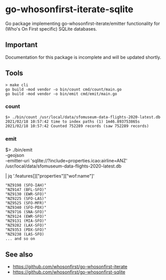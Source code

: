 # go-whosonfirst-iterate-sqlite

Go package implementing go-whosonfirst-iterate/emitter functionality for (Who's On First specific) SQLite databases.

## Important

Documentation for this package is incomplete and will be updated shortly.

## Tools

```
> make cli
go build -mod vendor -o bin/count cmd/count/main.go
go build -mod vendor -o bin/emit cmd/emit/main.go
```

### count

```
$> ./bin/count /usr/local/data/sfomuseum-data-flights-2020-latest.db
2021/02/18 10:57:42 time to index paths (1) 1m46.893753865s
2021/02/18 10:57:42 Counted 752289 records (saw 752289 records)
```

### emit
$> ./bin/emit \
	-geojson \
	-emitter-uri 'sqlite://?include=properties.icao:airline=ANZ' \
	/usr/local/data/sfomuseum-data-flights-2020-latest.db

| jq '.features[]["properties"]["wof:name"]'
```
"NZ9198 (SFO-IAH)"
"NZ9147 (BFL-SFO)"
"NZ9130 (EWR-SFO)"
"NZ9225 (SFO-LAS)"
"NZ9525 (SFO-MFR)"
"NZ9340 (SFO-PDX)"
"NZ9716 (SNA-SFO)"
"NZ9124 (EWR-SFO)"
"NZ9131 (MIA-SFO)"
"NZ9282 (LAX-SFO)"
"NZ9353 (PDX-SFO)"
"NZ9238 (LAS-SFO)
... and so on
```

## See also

* https://github.com/whosonfirst/go-whosonfirst-iterate
* https://github.com/whosonfirst/go-whosonfirst-sqlite